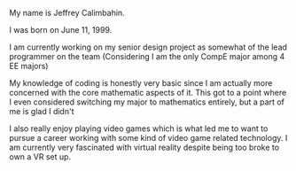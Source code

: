 My name is Jeffrey Calimbahin.

I was born on June 11, 1999.

I am currently working on my senior design project as somewhat of the lead programmer on the team (Considering I am the only CompE major among 4 EE majors)

My knowledge of coding is honestly very basic since I am actually more concerned with the core mathematic aspects of it.
This got to a point where I even considered switching my major to mathematics entirely, but a part of me is glad I didn't

I also really enjoy playing video games which is what led me to want to pursue a career working with some kind of video game related technology.
I am currently very fascinated with virtual reality despite being too broke to own a VR set up.

<!--
**jcalimbahin/jcalimbahin** is a ✨ _special_ ✨ repository because its `README.md` (this file) appears on your GitHub profile.

Here are some ideas to get you started:

- 🔭 I’m currently working on ...
- 🌱 I’m currently learning ...
- 👯 I’m looking to collaborate on ...
- 🤔 I’m looking for help with ...
- 💬 Ask me about ...
- 📫 How to reach me: ...
- 😄 Pronouns: ...
- ⚡ Fun fact: ...
-->
